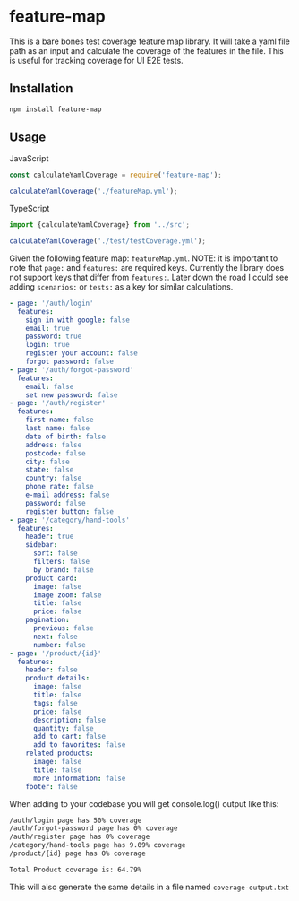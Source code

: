 # feature-map

This is a bare bones test coverage feature map library. It will take a yaml file path as an input and calculate the coverage of the features in the file. This is useful for tracking coverage for UI E2E tests.

## Installation

```bash
npm install feature-map
```

## Usage

JavaScript

```javascript
const calculateYamlCoverage = require('feature-map');

calculateYamlCoverage('./featureMap.yml');
```

TypeScript

```typescript
import {calculateYamlCoverage} from '../src';

calculateYamlCoverage('./test/testCoverage.yml');
```

Given the following feature map: `featureMap.yml`. NOTE: it is important to note that `page:` and `features:` are required keys. Currently the library does not support keys that differ from `features:`. Later down the road I could see adding `scenarios:` or `tests:` as a key for similar calculations.

```yaml
- page: '/auth/login'
  features:
    sign in with google: false
    email: true
    password: true
    login: true
    register your account: false
    forgot password: false
- page: '/auth/forgot-password'
  features:
    email: false
    set new password: false
- page: '/auth/register'
  features:
    first name: false
    last name: false
    date of birth: false
    address: false
    postcode: false
    city: false
    state: false
    country: false
    phone rate: false
    e-mail address: false
    password: false
    register button: false
- page: '/category/hand-tools'
  features:
    header: true
    sidebar:
      sort: false
      filters: false
      by brand: false
    product card:
      image: false
      image zoom: false
      title: false
      price: false
    pagination:
      previous: false
      next: false
      number: false
- page: '/product/{id}'
  features:
    header: false
    product details:
      image: false
      title: false
      tags: false
      price: false
      description: false
      quantity: false
      add to cart: false
      add to favorites: false
    related products:
      image: false
      title: false
      more information: false
    footer: false
```

When adding to your codebase you will get console.log() output like this:

```bash
/auth/login page has 50% coverage
/auth/forgot-password page has 0% coverage
/auth/register page has 0% coverage
/category/hand-tools page has 9.09% coverage
/product/{id} page has 0% coverage

Total Product coverage is: 64.79%
```

This will also generate the same details in a file named `coverage-output.txt`
